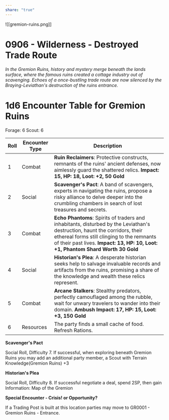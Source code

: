 ```yaml
---
share: "true"
---
```

![[gremion-ruins.png]]

# 0906 - Wilderness - Destroyed Trade Route

*In the Gremion Ruins, history and mystery merge beneath the lands surface, where the famous ruins created a cottage industry out of scavenging. Echoes of a once-bustling trade route are now silenced by the Braying-Leviathan's destruction of the ruins entrance.*

# 1d6 Encounter Table for Gremion Ruins

Forage: 6
Scout: 6

| Roll | Encounter Type | Description |
| ---- | -------------- | ----------- |
| 1    | Combat | **Ruin Reclaimers**: Protective constructs, remnants of the ruins' ancient defenses, now aimlessly guard the shattered relics. **Impact: 15, HP: 18, Loot: +2, 50 Gold** |
| 2    | Social | **Scavenger's Pact**: A band of scavengers, experts in navigating the ruins, propose a risky alliance to delve deeper into the crumbling chambers in search of lost treasures and secrets. |
| 3    | Combat | **Echo Phantoms**: Spirits of traders and inhabitants, disturbed by the Leviathan's destruction, haunt the corridors, their ethereal forms still clinging to the remnants of their past lives. **Impact: 13, HP: 10, Loot: +1, Phantom Shard Worth 30 Gold** |
| 4    | Social | **Historian's Plea**: A desperate historian seeks help to salvage invaluable records and artifacts from the ruins, promising a share of the knowledge and wealth these relics represent. |
| 5    | Combat | **Arcane Stalkers**: Stealthy predators, perfectly camouflaged among the rubble, wait for unwary travelers to wander into their domain. **Ambush Impact: 17, HP: 15, Loot: +3, 150 Gold** |
| 6    | Resources | The party finds a small cache of food. Refresh Rations. |

**Scavenger's Pact**

Social Roll, Difficulty 7. If successful, when exploring beneath Gremion Ruins you may add an additional party member, a Scout with Terrain Knowledge(Gremion Ruins) +3

**Historian's Plea**

Social Roll, Difficulty 8. If successful negotiate a deal, spend 2SP, then gain Information: Map of the Gremion

**Special Encounter - Crisis! or Opportunity?**

If a Trading Post is built at this location parties may move to GR0001 - Gremion Ruins - Entrance.